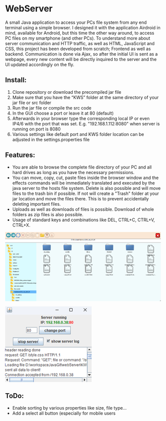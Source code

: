 # WebServer
A small Java application to access your PCs file system from any end terminal using a simple browser.
I designed it with the application Airdroid in mind, available for Android, but this time the other way around, to access PC files on my smartphone (and other PCs).
To understand more about server communication and HTTP traffic, as well as HTML, JavaScript and CSS, this project has been developed from scratch; Frontend as well as backend.
Communication is done via Ajax, so after the initial UI is sent as a webpage, every new content will be directly inquired to the server and the UI updated accordingly on the fly.

## Install:
1. Clone repository or download the precompiled jar file
2. Make sure that you have the “KWS” folder at the same directory of your jar file or src folder
3. Run the jar file or compile the src code
4. In the GUI choose a port or leave it at 80 (default)
5. Afterwards in your browser type the corresponding local IP or even IP4/6 with the port that was set. E.g. "192.168.1.112:8080" when server is running on port is 8080
6. Various settings like default port and KWS folder location can be adjusted in the settings.properties file

## Features:
- You are able to browse the complete file directory of your PC and all hard drives as long as you have the necessary permissions.
- You can move, copy, cut, paste files inside the browser window and the effects commands will be immediately translated and executed by the java server to the hosts file system. Delete is also possible and will move files to the trash bin if possible. If not will create a "Trash" folder at your jar location and move the files there. This is to prevent accidentally deleting important files.
- Uploads as well as downloads of files is possible. Download of whole folders as zip files is also possible.
- Usage of standard keys and combinations like DEL, CTRL+C, CTRL+V, CTRL+X.

![Explorer Window to browse for files](Explorer_example.png)

![Server GUI](Server_GUI_example.png)

## ToDo:
- Enable sorting by various properties like size, file type…
- Add a select all button (especially for mobile users 


